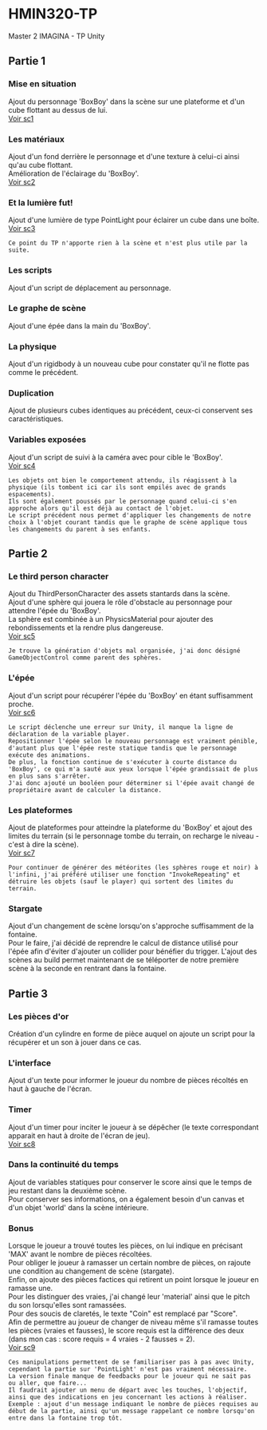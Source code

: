# HMIN320-TP

Master 2 IMAGINA - TP Unity

## Partie 1

### Mise en situation

Ajout du personnage 'BoxBoy' dans la scène sur une plateforme et d'un cube flottant au dessus de lui.  
[Voir sc1](Screenshots/TP2_DiMalta-Tony_1.jpg)

### Les matériaux

Ajout d'un fond derrière le personnage et d'une texture à celui-ci ainsi qu'au cube flottant.  
Amélioration de l'éclairage du 'BoxBoy'.  
[Voir sc2](Screenshots/TP2_DiMalta-Tony_2.jpg)

### Et la lumière fut!

Ajout d'une lumière de type PointLight pour éclairer un cube dans une boîte.  
[Voir sc3](Screenshots/TP2_DiMalta-Tony_3.jpg)

```
Ce point du TP n'apporte rien à la scène et n'est plus utile par la suite.
```

### Les scripts

Ajout d'un script de déplacement au personnage.

### Le graphe de scène

Ajout d'une épée dans la main du 'BoxBoy'.

### La physique

Ajout d'un rigidbody à un nouveau cube pour constater qu'il ne flotte pas comme le précédent.

### Duplication

Ajout de plusieurs cubes identiques au précédent, ceux-ci conservent ses caractéristiques.

### Variables exposées

Ajout d'un script de suivi à la caméra avec pour cible le 'BoxBoy'.  
[Voir sc4](Screenshots/TP2_DiMalta-Tony_4.jpg)

```
Les objets ont bien le comportement attendu, ils réagissent à la physique (ils tombent ici car ils sont empilés avec de grands espacements).
Ils sont également poussés par le personnage quand celui-ci s'en approche alors qu'il est déjà au contact de l'objet.
Le script précédent nous permet d'appliquer les changements de notre choix à l'objet courant tandis que le graphe de scène applique tous les changements du parent à ses enfants.
```

## Partie 2

### Le third person character

Ajout du ThirdPersonCharacter des assets stantards dans la scène.  
Ajout d'une sphère qui jouera le rôle d'obstacle au personnage pour attendre l'épée du 'BoxBoy'.  
La sphère est combinée à un PhysicsMaterial pour ajouter des rebondissements et la rendre plus dangereuse.  
[Voir sc5](Screenshots/TP2_DiMalta-Tony_5.jpg)

```
Je trouve la génération d'objets mal organisée, j'ai donc désigné GameObjectControl comme parent des sphères.
```

### L'épée

Ajout d'un script pour récupérer l'épée du 'BoxBoy' en étant suffisamment proche.  
[Voir sc6](Screenshots/TP2_DiMalta-Tony_6.jpg)

```
Le script déclenche une erreur sur Unity, il manque la ligne de déclaration de la variable player.
Repositionner l'épée selon le nouveau personnage est vraiment pénible, d'autant plus que l'épée reste statique tandis que le personnage exécute des animations.
De plus, la fonction continue de s'exécuter à courte distance du 'BoxBoy', ce qui m'a sauté aux yeux lorsque l'épée grandissait de plus en plus sans s'arrêter.
J'ai donc ajouté un booléen pour déterminer si l'épée avait changé de propriétaire avant de calculer la distance.
```

### Les plateformes

Ajout de plateformes pour atteindre la plateforme du 'BoxBoy' et ajout des limites du terrain (si le personnage tombe du terrain, on recharge le niveau - c'est à dire la scène).  
[Voir sc7](Screenshots/TP2_DiMalta-Tony_7.jpg)

```
Pour continuer de générer des météorites (les sphères rouge et noir) à l'infini, j'ai préféré utiliser une fonction "InvokeRepeating" et détruire les objets (sauf le player) qui sortent des limites du terrain.
```

### Stargate

Ajout d'un changement de scène lorsqu'on s'approche suffisamment de la fontaine.  
Pour le faire, j'ai décidé de reprendre le calcul de distance utilisé pour l'épée afin d'éviter d'ajouter un collider pour bénéfier du trigger.
L'ajout des scènes au build permet maintenant de se téléporter de notre première scène à la seconde en rentrant dans la fontaine.

## Partie 3

### Les pièces d'or

Création d'un cylindre en forme de pièce auquel on ajoute un script pour la récupérer et un son à jouer dans ce cas.

### L'interface

Ajout d'un texte pour informer le joueur du nombre de pièces récoltés en haut à gauche de l'écran.

### Timer

Ajout d'un timer pour inciter le joueur à se dépêcher (le texte correspondant apparait en haut à droite de l'écran de jeu).  
[Voir sc8](Screenshots/TP2_DiMalta-Tony_8.jpg)

### Dans la continuité du temps

Ajout de variables statiques pour conserver le score ainsi que le temps de jeu restant dans la deuxième scène.  
Pour conserver ses informations, on a également besoin d'un canvas et d'un objet 'world' dans la scène intérieure.

### Bonus

Lorsque le joueur a trouvé toutes les pièces, on lui indique en précisant 'MAX' avant le nombre de pièces récoltées.  
Pour obliger le joueur à ramasser un certain nombre de pièces, on rajoute une condition au changement de scène (stargate).  
Enfin, on ajoute des pièces factices qui retirent un point lorsque le joueur en ramasse une.  
Pour les distinguer des vraies, j'ai changé leur 'material' ainsi que le pitch du son lorsqu'elles sont ramassées.  
Pour des soucis de claretés, le texte "Coin" est remplacé par "Score".  
Afin de permettre au joueur de changer de niveau même s'il ramasse toutes les pièces (vraies et fausses), le score requis est la différence des deux (dans mon cas : score requis = 4 vraies - 2 fausses = 2).  
[Voir sc9](Screenshots/TP2_DiMalta-Tony_9.jpg)

```
Ces manipulations permettent de se familiariser pas à pas avec Unity, cependant la partie sur 'PointLight' n'est pas vraiment nécessaire.
La version finale manque de feedbacks pour le joueur qui ne sait pas ou aller, que faire...
Il faudrait ajouter un menu de départ avec les touches, l'objectif, ainsi que des indications en jeu concernant les actions à réaliser.
Exemple : ajout d'un message indiquant le nombre de pièces requises au début de la partie, ainsi qu'un message rappelant ce nombre lorsqu'on entre dans la fontaine trop tôt.
```
